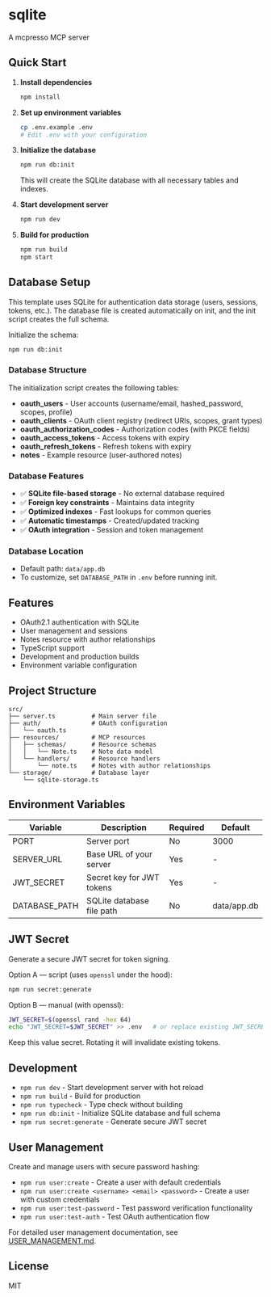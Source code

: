 # sqlite

A mcpresso MCP server

## Quick Start

1. **Install dependencies**
   ```bash
   npm install
   ```

2. **Set up environment variables**
   ```bash
   cp .env.example .env
   # Edit .env with your configuration
   ```

3. **Initialize the database**
   ```bash
   npm run db:init
   ```
   This will create the SQLite database with all necessary tables and indexes.

4. **Start development server**
   ```bash
   npm run dev
   ```

5. **Build for production**
   ```bash
   npm run build
   npm start
   ```

## Database Setup

This template uses SQLite for authentication data storage (users, sessions, tokens, etc.). The database file is created automatically on init, and the init script creates the full schema.

Initialize the schema:

```bash
npm run db:init
```

### Database Structure

The initialization script creates the following tables:

- **oauth_users** - User accounts (username/email, hashed_password, scopes, profile)
- **oauth_clients** - OAuth client registry (redirect URIs, scopes, grant types)
- **oauth_authorization_codes** - Authorization codes (with PKCE fields)
- **oauth_access_tokens** - Access tokens with expiry
- **oauth_refresh_tokens** - Refresh tokens with expiry
- **notes** - Example resource (user-authored notes)

### Database Features

- ✅ **SQLite file-based storage** - No external database required
- ✅ **Foreign key constraints** - Maintains data integrity
- ✅ **Optimized indexes** - Fast lookups for common queries
- ✅ **Automatic timestamps** - Created/updated tracking
- ✅ **OAuth integration** - Session and token management

### Database Location

- Default path: `data/app.db`
- To customize, set `DATABASE_PATH` in `.env` before running init.

## Features

- OAuth2.1 authentication with SQLite
- User management and sessions
- Notes resource with author relationships
- TypeScript support
- Development and production builds
- Environment variable configuration

## Project Structure

```
src/
├── server.ts          # Main server file
├── auth/              # OAuth configuration
│   └── oauth.ts
├── resources/         # MCP resources
│   ├── schemas/       # Resource schemas
│   │   └── Note.ts    # Note data model
│   └── handlers/      # Resource handlers
│       └── note.ts    # Notes with author relationships
└── storage/           # Database layer
    └── sqlite-storage.ts
```

## Environment Variables

| Variable | Description | Required | Default |
|----------|-------------|----------|---------|
| PORT | Server port | No | 3000 |
| SERVER_URL | Base URL of your server | Yes | - |
| JWT_SECRET | Secret key for JWT tokens | Yes | - |
| DATABASE_PATH | SQLite database file path | No | data/app.db |

## JWT Secret

Generate a secure JWT secret for token signing.

Option A — script (uses `openssl` under the hood):
```bash
npm run secret:generate
```

Option B — manual (with openssl):
```bash
JWT_SECRET=$(openssl rand -hex 64)
echo "JWT_SECRET=$JWT_SECRET" >> .env   # or replace existing JWT_SECRET in .env
```

Keep this value secret. Rotating it will invalidate existing tokens.

## Development

- `npm run dev` - Start development server with hot reload
- `npm run build` - Build for production
- `npm run typecheck` - Type check without building
- `npm run db:init` - Initialize SQLite database and full schema
- `npm run secret:generate` - Generate secure JWT secret

## User Management

Create and manage users with secure password hashing:

- `npm run user:create` - Create a user with default credentials
- `npm run user:create <username> <email> <password>` - Create a user with custom credentials
- `npm run user:test-password` - Test password verification functionality
- `npm run user:test-auth` - Test OAuth authentication flow

For detailed user management documentation, see [USER_MANAGEMENT.md](./USER_MANAGEMENT.md).

## License

MIT 